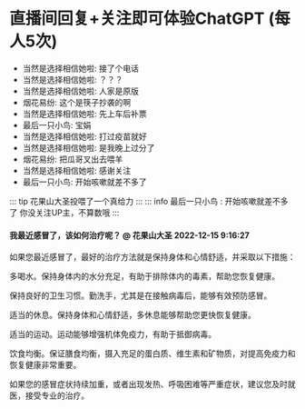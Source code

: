 # 直播间回复+关注即可体验ChatGPT (每人5次)
<ul class="gpt-fix-window"><li>当然是选择相信她啦: <span style="color:var(--vp-c-brand);"> 接了个电话</span></li><li>当然是选择相信她啦: <span style="color:var(--vp-c-brand);"> ？？？</span></li><li>当然是选择相信她啦: <span style="color:var(--vp-c-brand);"> 人家是原版</span></li><li>烟花易纷: <span style="color:var(--vp-c-brand);"> 这个是筷子抄袭的啊</span></li><li>当然是选择相信她啦: <span style="color:var(--vp-c-brand);"> 先上车后补票</span></li><li>最后一只小鸟: <span style="color:var(--vp-c-brand);"> 宝娟</span></li><li>当然是选择相信她啦: <span style="color:var(--vp-c-brand);"> 打过疫苗就好</span></li><li>当然是选择相信她啦: <span style="color:var(--vp-c-brand);"> 是我晚上过分了</span></li><li>烟花易纷: <span style="color:var(--vp-c-brand);"> 把瓜哥叉出去喂羊</span></li><li>当然是选择相信她啦: <span style="color:var(--vp-c-brand);"> 感谢关注</span></li><li>最后一只小鸟: <span style="color:var(--vp-c-brand);"> 开始咳嗽就差不多了</span></li></ul>

::: tip 花果山大圣投喂了一个真给力
:::
::: info 最后一只小鸟   :<span style="color:var(--vp-c-brand);"> 开始咳嗽就差不多了 </span> 
 <span style="color:var(--vp-c-brand);">你没关注UP主，不算数哦</span>
:::
#### 我最近感冒了，该如何治疗呢？ @ 花果山大圣  2022-12-15 9:16:27
如果您最近感冒了，最好的治疗方法就是保持身体和心情舒适，并采取以下措施：

多喝水。保持身体内的水分充足，有助于排除体内的毒素，帮助您恢复健康。

保持良好的卫生习惯。勤洗手，尤其是在接触病毒后，能够有效预防感冒。

适当的休息。保持身体和心情舒适，多休息能够帮助您更快恢复健康。

适当的运动。运动能够增强机体免疫力，有助于抵御病毒。

饮食均衡。保证膳食均衡，摄入充足的蛋白质、维生素和矿物质，对提高免疫力和恢复健康非常重要。

 如果您的感冒症状持续加重，或者出现发热、呼吸困难等严重症状，建议您及时就医，接受专业的治疗。